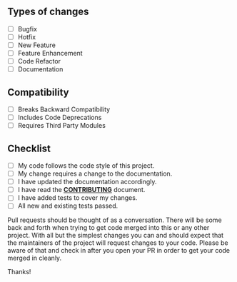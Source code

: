 Types of changes
--------------------------------------------------------------------------------
<!--- What types of changes does your code introduce? Put an `x` in all the boxes that apply: -->
- [ ] Bugfix
- [ ] Hotfix
- [ ] New Feature
- [ ] Feature Enhancement
- [ ] Code Refactor
- [ ] Documentation

Compatibility
--------------------------------------------------------------------------------
<!--- How does the change impact? Put an `x` in all the boxes that apply: -->
- [ ] Breaks Backward Compatibility
- [ ] Includes Code Deprecations
- [ ] Requires Third Party Modules
<!-- uncomment and change if third party modules are required...
  - [Module Name 1 (v1.2.5)](https://link.com)
  - [Module Name 2 (v2)](https://link.com)
-->

Checklist
--------------------------------------------------------------------------------
<!--- Go over all the following points, and put an `x` in all the boxes that apply. -->
<!--- If you're unsure about any of these, don't hesitate to ask. We're here to help! -->
- [ ] My code follows the code style of this project.
- [ ] My change requires a change to the documentation.
- [ ] I have updated the documentation accordingly.
- [ ] I have read the **[CONTRIBUTING](https://github.com/h5bp/html5-boilerplate/blob/main/.github/CONTRIBUTING.md)** document.
- [ ] I have added tests to cover my changes.
- [ ] All new and existing tests passed.

Pull requests should be thought of as a conversation. There will 
be some back and forth when trying to get code merged into this or 
any other project. With all but the simplest changes you can and 
should expect that the maintainers of the project will request 
changes to your code. Please be aware of that and check in after 
you open your PR in order to get your code merged in cleanly.

Thanks!
